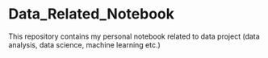 # Data_Related_Notebook
This repository contains my personal notebook related to data project (data analysis, data science, machine learning etc.)
